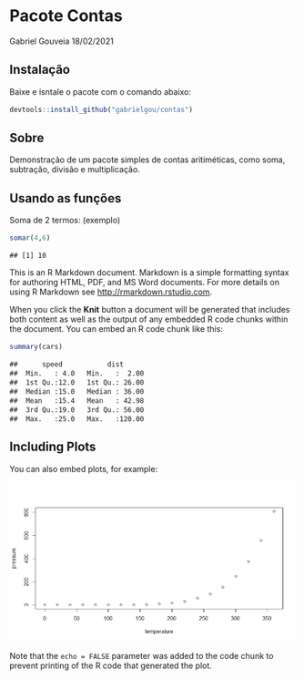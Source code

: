 Pacote Contas
================
Gabriel Gouveia
18/02/2021

## Instalação

Baixe e isntale o pacote com o comando abaixo:

``` r
devtools::install_github("gabrielgou/contas")
```

## Sobre

Demonstração de um pacote simples de contas aritiméticas, como soma,
subtração, divisão e multiplicação.

## Usando as funções

Soma de 2 termos: (exemplo)

``` r
somar(4,6)
```

    ## [1] 10

This is an R Markdown document. Markdown is a simple formatting syntax
for authoring HTML, PDF, and MS Word documents. For more details on
using R Markdown see <http://rmarkdown.rstudio.com>.

When you click the **Knit** button a document will be generated that
includes both content as well as the output of any embedded R code
chunks within the document. You can embed an R code chunk like this:

``` r
summary(cars)
```

    ##      speed           dist       
    ##  Min.   : 4.0   Min.   :  2.00  
    ##  1st Qu.:12.0   1st Qu.: 26.00  
    ##  Median :15.0   Median : 36.00  
    ##  Mean   :15.4   Mean   : 42.98  
    ##  3rd Qu.:19.0   3rd Qu.: 56.00  
    ##  Max.   :25.0   Max.   :120.00

## Including Plots

You can also embed plots, for example:

![](README_files/figure-gfm/pressure-1.png)<!-- -->

Note that the `echo = FALSE` parameter was added to the code chunk to
prevent printing of the R code that generated the plot.

